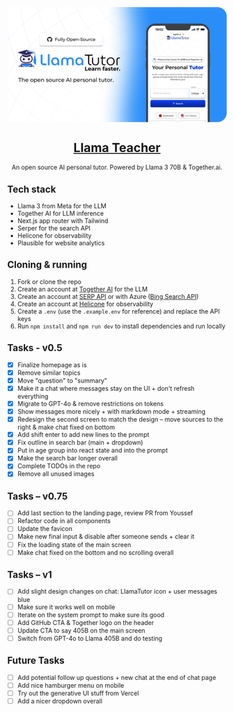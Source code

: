 <a href="https://www.LlamaTeacher.com">
  <img alt="Llama teacher" src="./public/og-image.png">
  <h1 align="center">Llama Teacher</h1>
</a>

<p align="center">
  An open source AI personal tutor. Powered by Llama 3 70B & Together.ai.
</p>

## Tech stack

- Llama 3 from Meta for the LLM
- Together AI for LLM inference
- Next.js app router with Tailwind
- Serper for the search API
- Helicone for observability
- Plausible for website analytics

## Cloning & running

1. Fork or clone the repo
2. Create an account at [Together AI](https://dub.sh/together-ai) for the LLM
3. Create an account at [SERP API](https://serper.dev/) or with Azure ([Bing Search API](https://www.microsoft.com/en-us/bing/apis/bing-web-search-api))
4. Create an account at [Helicone](https://www.helicone.ai/) for observability
5. Create a `.env` (use the `.example.env` for reference) and replace the API keys
6. Run `npm install` and `npm run dev` to install dependencies and run locally

## Tasks - v0.5

- [x] Finalize homepage as is
- [x] Remove similar topics
- [x] Move "question" to "summary"
- [x] Make it a chat where messages stay on the UI + don't refresh everything
- [x] Migrate to GPT-4o & remove restrictions on tokens
- [x] Show messages more nicely + with markdown mode + streaming
- [x] Redesign the second screen to match the design – move sources to the right & make chat fixed on bottom
- [x] Add shift enter to add new lines to the prompt
- [x] Fix outline in search bar (main + dropdown)
- [x] Put in age group into react state and into the prompt
- [x] Make the search bar longer overall
- [x] Complete TODOs in the repo
- [x] Remove all unused images

## Tasks – v0.75

- [ ] Add last section to the landing page, review PR from Youssef
- [ ] Refactor code in all components
- [ ] Update the favicon
- [ ] Make new final input & disable after someone sends + clear it
- [ ] Fix the loading state of the main screen
- [ ] Make chat fixed on the bottom and no scrolling overall

## Tasks – v1

- [ ] Add slight design changes on chat: LlamaTutor icon + user messages blue
- [ ] Make sure it works well on mobile
- [ ] Iterate on the system prompt to make sure its good
- [ ] Add GitHub CTA & Together logo on the header
- [ ] Update CTA to say 405B on the main screen
- [ ] Switch from GPT-4o to Llama 405B and do testing

## Future Tasks

- [ ] Add potential follow up questions + new chat at the end of chat page
- [ ] Add nice hamburger menu on mobile
- [ ] Try out the generative UI stuff from Vercel
- [ ] Add a nicer dropdown overall
